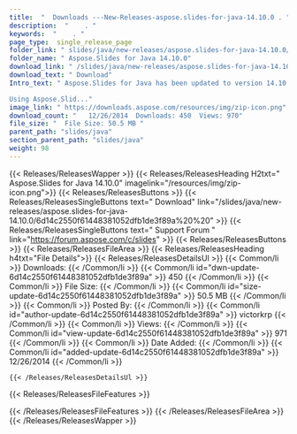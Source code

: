 ```yaml
---
title:  "  Downloads ---New-Releases-aspose.slides-for-java-14.10.0 . " 
description:  "    . " 
keywords:  "    . " 
page_type:  single_release_page
folder_link: " slides/java/new-releases/aspose.slides-for-java-14.10.0/"
folder_name: " Aspose.Slides for Java 14.10.0"
download_link: " /slides/java/new-releases/aspose.slides-for-java-14.10.0/6d14c2550f61448381052dfb1de3f89a"
download_text: " Download"
Intro_text: " Aspose.Slides for Java has been updated to version 14.10.0.

Using Aspose.Slid..."
image_link: " https://downloads.aspose.com/resources/img/zip-icon.png"
download_count: "   12/26/2014  Downloads: 450  Views: 970"
file_size: "  File Size: 50.5 MB "
parent_path: "slides/java"
section_parent_path: "slides/java"
weight: 98 
---
```


{{< Releases/ReleasesWapper >}}
  {{< Releases/ReleasesHeading H2txt=" Aspose.Slides for Java 14.10.0" imagelink="/resources/img/zip-icon.png">}}
  {{< Releases/ReleasesButtons >}}
    {{< Releases/ReleasesSingleButtons text=" Download" link="/slides/java/new-releases/aspose.slides-for-java-14.10.0/6d14c2550f61448381052dfb1de3f89a%20%20" >}}
    {{< Releases/ReleasesSingleButtons text=" Support Forum " link="https://forum.aspose.com/c/slides" >}}
  {{< Releases/ReleasesButtons >}}
  {{< Releases/ReleasesFileArea >}}
    {{< Releases/ReleasesHeading h4txt="File Details">}}
    {{< Releases/ReleasesDetailsUl >}}
            {{< Common/li  >}} Downloads: {{< /Common/li >}} 
      {{< Common/li id="dwn-update-6d14c2550f61448381052dfb1de3f89a" >}} 450 {{< /Common/li >}} 
      {{< Common/li  >}} File Size: {{< /Common/li >}} 
      {{< Common/li id="size-update-6d14c2550f61448381052dfb1de3f89a" >}} 50.5 MB {{< /Common/li >}} 
      {{< Common/li  >}} Posted By: {{< /Common/li >}} 
      {{< Common/li id="author-update-6d14c2550f61448381052dfb1de3f89a" >}} victorkrp {{< /Common/li >}} 
      {{< Common/li  >}} Views: {{< /Common/li >}} 
      {{< Common/li id="view-update-6d14c2550f61448381052dfb1de3f89a" >}} 971 {{< /Common/li >}} 
      {{< Common/li  >}} Date Added: {{< /Common/li >}} 
      {{< Common/li id="added-update-6d14c2550f61448381052dfb1de3f89a" >}} 12/26/2014 {{< /Common/li >}} 

    {{< /Releases/ReleasesDetailsUl >}}

  {{< Releases/ReleasesFileFeatures >}}
      
  {{< /Releases/ReleasesFileFeatures >}}
 {{< /Releases/ReleasesFileArea >}}
{{< /Releases/ReleasesWapper >}}


